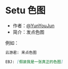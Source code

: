 # Setu 色图

- 作者：[@YunYouJun](https://github.com/YunYouJun)
- 简介：发点色图

例如：

```md
云游君: 来点色图

EBJ: [假装我是一张真正的色图]
```
